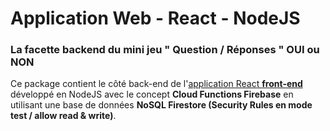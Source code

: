 # Application Web - React - NodeJS
### La facette backend du mini jeu " Question / Réponses " OUI ou NON

Ce package contient le côté back-end de l'[application React **front-end**](https://github.com/salmamao/qr-repo) développé en NodeJS avec le concept **Cloud Functions Firebase** en utilisant une base de données **NoSQL Firestore (Security Rules en mode test / allow read & write)**.
